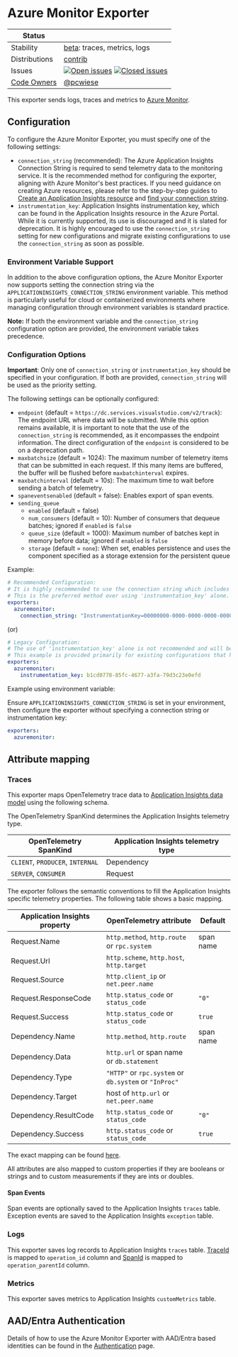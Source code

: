 # Azure Monitor Exporter

<!-- status autogenerated section -->
| Status        |           |
| ------------- |-----------|
| Stability     | [beta]: traces, metrics, logs   |
| Distributions | [contrib] |
| Issues        | [![Open issues](https://img.shields.io/github/issues-search/open-telemetry/opentelemetry-collector-contrib?query=is%3Aissue%20is%3Aopen%20label%3Aexporter%2Fazuremonitor%20&label=open&color=orange&logo=opentelemetry)](https://github.com/GlancingMind/opentelemetry-collector-contrib/issues?q=is%3Aopen+is%3Aissue+label%3Aexporter%2Fazuremonitor) [![Closed issues](https://img.shields.io/github/issues-search/open-telemetry/opentelemetry-collector-contrib?query=is%3Aissue%20is%3Aclosed%20label%3Aexporter%2Fazuremonitor%20&label=closed&color=blue&logo=opentelemetry)](https://github.com/GlancingMind/opentelemetry-collector-contrib/issues?q=is%3Aclosed+is%3Aissue+label%3Aexporter%2Fazuremonitor) |
| [Code Owners](https://github.com/GlancingMind/opentelemetry-collector-contrib/blob/main/CONTRIBUTING.md#becoming-a-code-owner)    | [@pcwiese](https://www.github.com/pcwiese) |

[beta]: https://github.com/GlancingMind/opentelemetry-collector#beta
[contrib]: https://github.com/GlancingMind/opentelemetry-collector-releases/tree/main/distributions/otelcol-contrib
<!-- end autogenerated section -->

This exporter sends logs, traces and metrics to [Azure Monitor](https://docs.microsoft.com/azure/azure-monitor/).

## Configuration

To configure the Azure Monitor Exporter, you must specify one of the following settings:

- `connection_string` (recommended): The Azure Application Insights Connection String is required to send telemetry data to the monitoring service. It is the recommended method for configuring the exporter, aligning with Azure Monitor's best practices. If you need guidance on creating Azure resources, please refer to the step-by-step guides to [Create an Application Insights resource](https://docs.microsoft.com/azure/azure-monitor/app/create-new-resource) and [find your connection string](https://docs.microsoft.com/azure/azure-monitor/app/sdk-connection-string?tabs=net#find-your-connection-string).
- `instrumentation_key`: Application Insights instrumentation key, which can be found in the Application Insights resource in the Azure Portal. While it is currently supported, its use is discouraged and it is slated for deprecation. It is highly encouraged to use the `connection_string` setting for new configurations and migrate existing configurations to use the `connection_string` as soon as possible.

### Environment Variable Support

In addition to the above configuration options, the Azure Monitor Exporter now supports setting the connection string via the `APPLICATIONINSIGHTS_CONNECTION_STRING` environment variable. This method is particularly useful for cloud or containerized environments where managing configuration through environment variables is standard practice.

**Note:** If both the environment variable and the `connection_string` configuration option are provided, the environment variable takes precedence.

### Configuration Options

**Important**: Only one of `connection_string` or `instrumentation_key` should be specified in your configuration. If both are provided, `connection_string` will be used as the priority setting.

The following settings can be optionally configured:

- `endpoint` (default = `https://dc.services.visualstudio.com/v2/track`): The endpoint URL where data will be submitted. While this option remains available, it is important to note that the use of the `connection_string` is recommended, as it encompasses the endpoint information. The direct configuration of the `endpoint` is considered to be on a deprecation path.
- `maxbatchsize` (default = 1024): The maximum number of telemetry items that can be submitted in each request. If this many items are buffered, the buffer will be flushed before `maxbatchinterval` expires.
- `maxbatchinterval` (default = 10s): The maximum time to wait before sending a batch of telemetry.
- `spaneventsenabled` (default = false): Enables export of span events.
- `sending_queue`
  - `enabled` (default = false)
  - `num_consumers` (default = 10): Number of consumers that dequeue batches; ignored if `enabled` is `false`
  - `queue_size` (default = 1000): Maximum number of batches kept in memory before data; ignored if `enabled` is `false`
  - `storage` (default = `none`): When set, enables persistence and uses the component specified as a storage extension for the persistent queue

Example:

```yaml
# Recommended Configuration:
# It is highly recommended to use the connection string which includes the InstrumentationKey and IngestionEndpoint
# This is the preferred method over using 'instrumentation_key' alone.
exporters:
  azuremonitor:
    connection_string: "InstrumentationKey=00000000-0000-0000-0000-000000000000;IngestionEndpoint=https://ingestion.azuremonitor.com/"
```

(or)

```yaml
# Legacy Configuration:
# The use of 'instrumentation_key' alone is not recommended and will be deprecated in the future. It is advised to use the connection_string instead.
# This example is provided primarily for existing configurations that have not yet transitioned to the connection string.
exporters:
  azuremonitor:
    instrumentation_key: b1cd0778-85fc-4677-a3fa-79d3c23e0efd
```

Example using environment variable:

Ensure `APPLICATIONINSIGHTS_CONNECTION_STRING` is set in your environment, then configure the exporter without specifying a connection string or instrumentation key:

```yaml
exporters:
  azuremonitor:
```

## Attribute mapping

### Traces

This exporter maps OpenTelemetry trace data to [Application Insights data model](https://docs.microsoft.com/azure/azure-monitor/app/data-model-dependency-telemetry) using the following schema.

The OpenTelemetry SpanKind determines the Application Insights telemetry type.

| OpenTelemetry SpanKind           | Application Insights telemetry type |
| -------------------------------- | ----------------------------------- |
| `CLIENT`, `PRODUCER`, `INTERNAL` | Dependency                          |
| `SERVER`, `CONSUMER`             | Request                             |

The exporter follows the semantic conventions to fill the Application Insights specific telemetry properties. The following table shows a basic mapping.

| Application Insights property | OpenTelemetry attribute                               | Default   |
| ----------------------------- | ----------------------------------------------------- | --------- |
| Request.Name                  | `http.method`, `http.route` or `rpc.system`           | span name |
| Request.Url                   | `http.scheme`, `http.host`, `http.target`             |           |
| Request.Source                | `http.client_ip` or `net.peer.name`                   |           |
| Request.ResponseCode          | `http.status_code` or `status_code`                   | `"0"`     |
| Request.Success               | `http.status_code` or `status_code`                   | `true`    |
| Dependency.Name               | `http.method`, `http.route`                           | span name |
| Dependency.Data               | `http.url` or span name or `db.statement`             |           |
| Dependency.Type               | `"HTTP"` or `rpc.system` or `db.system` or `"InProc"` |           |
| Dependency.Target             | host of `http.url` or `net.peer.name`                 |           |
| Dependency.ResultCode         | `http.status_code` or `status_code`                   | `"0"`     |
| Dependency.Success            | `http.status_code` or `status_code`                   | `true`    |

The exact mapping can be found [here](trace_to_envelope.go).

All attributes are also mapped to custom properties if they are booleans or strings and to custom measurements if they are ints or doubles.

#### Span Events

Span events are optionally saved to the Application Insights `traces` table.
Exception events are saved to the Application Insights `exception` table.

### Logs

This exporter saves log records to Application Insights `traces` table.
[TraceId](https://github.com/GlancingMind/opentelemetry-specification/blob/main/specification/logs/data-model.md#field-traceid) is mapped to `operation_id` column and [SpanId](https://github.com/GlancingMind/opentelemetry-specification/blob/main/specification/logs/data-model.md#field-spanid) is mapped to `operation_parentId` column.

### Metrics

This exporter saves metrics to Application Insights `customMetrics` table.

## AAD/Entra Authentication

Details of how to use the Azure Monitor Exporter with AAD/Entra based identities can be found in the [Authentication](AUTHENTICATION.md) page.
